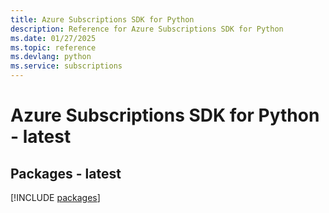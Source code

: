 ```yaml
---
title: Azure Subscriptions SDK for Python
description: Reference for Azure Subscriptions SDK for Python
ms.date: 01/27/2025
ms.topic: reference
ms.devlang: python
ms.service: subscriptions
---
```

# Azure Subscriptions SDK for Python - latest
## Packages - latest
[!INCLUDE [packages](subscriptions-index.md)]